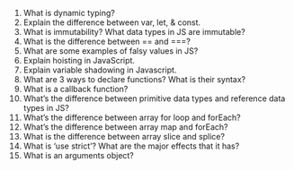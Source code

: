 1. What is dynamic typing?
2. Explain the difference between var, let, & const.
3. What is immutability? What data types in JS are immutable?
4. What is the difference between == and ===?
5. What are some examples of falsy values in JS?
6. Explain hoisting in JavaScript.
7. Explain variable shadowing in Javascript.
8. What are 3 ways to declare functions? What is their syntax?
9. What is a callback function?
10. What’s the difference between primitive data types and reference data types in
JS?
11. What’s the difference between array for loop and forEach?
12. What’s the difference between array map and forEach?
13. What is the difference between array slice and splice?
14. What is ‘use strict’? What are the major effects that it has?
15. What is an arguments object?